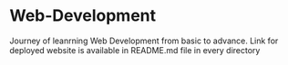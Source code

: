 # Web-Development
Journey of leanrning Web Development from basic to advance.
Link for deployed website is available in README.md file in every directory
